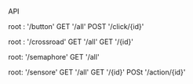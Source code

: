 API

root : '/button'
GET         '/all'
POST         '/click/{id}'

root : '/crossroad'
GET         '/all'
GET         '/{id}'

root: '/semaphore'
GET         '/all'

root: '/sensore'
GET         '/all'
GET         '/{id}'
POSt        '/action/{id}' 